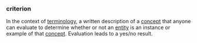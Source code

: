 ### criterion

<p class="c8"><span>In the context of </span><span class="c2"><a class="c3" href="#h.189fachpwy1a">terminology</a></span><span>, a written description of a </span><span class="c2"><a class="c3" href="#h.6hyxh4mxxbu2">concept</a></span><span>&nbsp;that anyone can evaluate to determine whether or not an </span><span class="c2"><a class="c3" href="#h.5imtbzl1f4xo">entity</a></span><span>&nbsp;is an instance or example of that </span><span class="c2"><a class="c3" href="#h.6hyxh4mxxbu2">concept</a></span><span class="c0">. Evaluation leads to a yes/no result.</span></p>